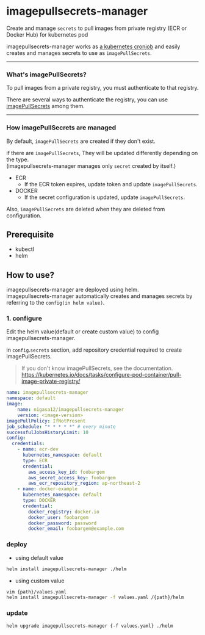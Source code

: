# imagepullsecrets-manager
Create and manage `secrets` to pull images from private registry (ECR or Docker Hub) for kubernetes pod

imagepullsecrets-manager works as [a kubernetes cronjob](https://kubernetes.io/docs/concepts/workloads/controllers/cron-jobs/) and easily creates and manages secrets to use as `imagePullSecrets`.

---

### What's imagePullSecrets?
To pull images from a private registry, you must authenticate to that registry.

There are several ways to authenticate the registry, you can use [imagePullSecrets](https://kubernetes.io/docs/tasks/configure-pod-container/pull-image-private-registry/#registry-secret-existing-credentials) among them.

---

### How imagePullSecrets are managed

By default, `imagePullSecrets` are created if they don't exist.

if there are `imagePullSecrets`, They will be updated differently depending on the type.<br>
(imagepullsecrets-manager manages only `secret` created by itself.)
- ECR
  - If the ECR token expires, update token and update `imagePullSecrets`.
- DOCKER
  - If the secret configuration is updated, update `imagePullSecrets`.

Also, `imagePullSecrets` are deleted when they are deleted from configuration.

## Prerequisite
- kubectl
- helm

## How to use?
imagepullsecrets-manager are deployed using helm.<br>
imagepullsecrets-manager automatically creates and manages secrets by referring to the `config(in helm value)`.

### 1. configure

Edit the helm value(default or create custom value) to config imagepullsecrets-manager.

in `config`.`secrets` section, add repository credential required to create imagePullSecrets.

> If you don't know imagePullSecrets, see the documentation.<br>
> https://kubernetes.io/docs/tasks/configure-pod-container/pull-image-private-registry/

```yaml
name: imagepullsecrets-manager
namespace: default
image:
    name: nigasa12/imagepullsecrets-manager
    version: <image-version>
imagePullPolicy: IfNotPresent
job_schedule: "* * * * *" # every minute
successfulJobsHistoryLimit: 10
config:
  credentials:
    - name: ecr-dev
      kubernetes_namespace: default
      type: ECR
      credential:
        aws_access_key_id: foobargem
        aws_secret_access_key: foobargem
        aws_ecr_repository_region: ap-northeast-2
    - name: docker-example
      kubernetes_namespace: default
      type: DOCKER
      credential:
        docker_registry: docker.io
        docker_user: foobargem
        docker_password: password
        docker_email: foobargem@example.com

```

### deploy

- using default value
```bash
helm install imagepullsecrets-manager ./helm
```
- using custom value
```bash
vim {path}/values.yaml
helm install imagepullsecrets-manager -f values.yaml /{path}/helm
```

### update

```
helm upgrade imagepullsecrets-manager {-f values.yaml} ./helm
```
